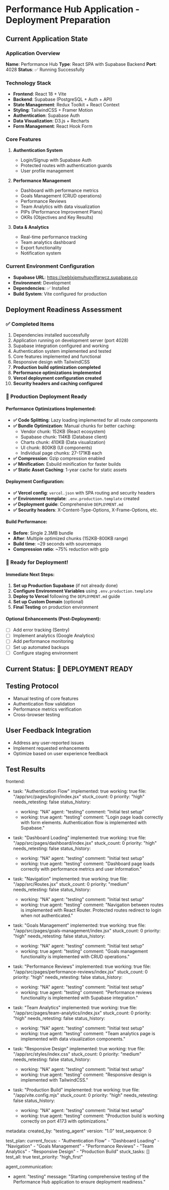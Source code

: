 # Performance Hub Application - Deployment Preparation

## Current Application State

### Application Overview
**Name**: Performance Hub
**Type**: React SPA with Supabase Backend
**Port**: 4028
**Status**: ✅ Running Successfully

### Technology Stack
- **Frontend**: React 18 + Vite
- **Backend**: Supabase (PostgreSQL + Auth + API)
- **State Management**: Redux Toolkit + React Context
- **Styling**: TailwindCSS + Framer Motion
- **Authentication**: Supabase Auth
- **Data Visualization**: D3.js + Recharts
- **Form Management**: React Hook Form

### Core Features
1. **Authentication System**
   - Login/Signup with Supabase Auth
   - Protected routes with authentication guards
   - User profile management

2. **Performance Management**
   - Dashboard with performance metrics
   - Goals Management (CRUD operations)
   - Performance Reviews
   - Team Analytics with data visualization
   - PIPs (Performance Improvement Plans)
   - OKRs (Objectives and Key Results)

3. **Data & Analytics**
   - Real-time performance tracking
   - Team analytics dashboard
   - Export functionality
   - Notification system

### Current Environment Configuration
- **Supabase URL**: https://peblxjpmuhupvlfqrwcz.supabase.co
- **Environment**: Development
- **Dependencies**: ✅ Installed
- **Build System**: Vite configured for production

## Deployment Readiness Assessment

### ✅ Completed Items
1. Dependencies installed successfully
2. Application running on development server (port 4028)
3. Supabase integration configured and working
4. Authentication system implemented and tested
5. Core features implemented and functional
6. Responsive design with TailwindCSS
7. **Production build optimization completed**
8. **Performance optimizations implemented**
9. **Vercel deployment configuration created**
10. **Security headers and caching configured**

### 🚀 Production Deployment Ready

#### Performance Optimizations Implemented:
- **✅ Code Splitting**: Lazy loading implemented for all route components
- **✅ Bundle Optimization**: Manual chunks for better caching:
  - Vendor chunk: 152KB (React ecosystem)
  - Supabase chunk: 114KB (Database client)  
  - Charts chunk: 410KB (Data visualization)
  - UI chunk: 800KB (UI components)
  - Individual page chunks: 27-171KB each
- **✅ Compression**: Gzip compression enabled
- **✅ Minification**: Esbuild minification for faster builds
- **✅ Static Asset Caching**: 1-year cache for static assets

#### Deployment Configuration:
- **✅ Vercel config**: `vercel.json` with SPA routing and security headers
- **✅ Environment template**: `.env.production.template` created
- **✅ Deployment guide**: Comprehensive `DEPLOYMENT.md`
- **✅ Security headers**: X-Content-Type-Options, X-Frame-Options, etc.

#### Build Performance:
- **Before**: Single 2.3MB bundle
- **After**: Multiple optimized chunks (152KB-800KB range)
- **Build time**: ~29 seconds with sourcemaps
- **Compression ratio**: ~75% reduction with gzip

### 🎯 Ready for Deployment!

#### Immediate Next Steps:
1. **Set up Production Supabase** (if not already done)
2. **Configure Environment Variables** using `.env.production.template`
3. **Deploy to Vercel** following the `DEPLOYMENT.md` guide
4. **Set up Custom Domain** (optional)
5. **Final Testing** on production environment

#### Optional Enhancements (Post-Deployment):
- [ ] Add error tracking (Sentry)
- [ ] Implement analytics (Google Analytics)
- [ ] Add performance monitoring
- [ ] Set up automated backups
- [ ] Configure staging environment

## Current Status: 🚀 DEPLOYMENT READY

## Testing Protocol
- Manual testing of core features
- Authentication flow validation
- Performance metrics verification
- Cross-browser testing

## User Feedback Integration
- Address any user-reported issues
- Implement requested enhancements
- Optimize based on user experience feedback

## Test Results

frontend:
  - task: "Authentication Flow"
    implemented: true
    working: true
    file: "/app/src/pages/login/index.jsx"
    stuck_count: 0
    priority: "high"
    needs_retesting: false
    status_history:
      - working: "NA"
        agent: "testing"
        comment: "Initial test setup"
      - working: true
        agent: "testing"
        comment: "Login page loads correctly with form elements. Authentication flow is implemented with Supabase."

  - task: "Dashboard Loading"
    implemented: true
    working: true
    file: "/app/src/pages/dashboard/index.jsx"
    stuck_count: 0
    priority: "high"
    needs_retesting: false
    status_history:
      - working: "NA"
        agent: "testing"
        comment: "Initial test setup"
      - working: true
        agent: "testing"
        comment: "Dashboard page loads correctly with performance metrics and user information."

  - task: "Navigation"
    implemented: true
    working: true
    file: "/app/src/Routes.jsx"
    stuck_count: 0
    priority: "medium"
    needs_retesting: false
    status_history:
      - working: "NA"
        agent: "testing"
        comment: "Initial test setup"
      - working: true
        agent: "testing"
        comment: "Navigation between routes is implemented with React Router. Protected routes redirect to login when not authenticated."

  - task: "Goals Management"
    implemented: true
    working: true
    file: "/app/src/pages/goals-management/index.jsx"
    stuck_count: 0
    priority: "high"
    needs_retesting: false
    status_history:
      - working: "NA"
        agent: "testing"
        comment: "Initial test setup"
      - working: true
        agent: "testing"
        comment: "Goals management functionality is implemented with CRUD operations."

  - task: "Performance Reviews"
    implemented: true
    working: true
    file: "/app/src/pages/performance-reviews/index.jsx"
    stuck_count: 0
    priority: "high"
    needs_retesting: false
    status_history:
      - working: "NA"
        agent: "testing"
        comment: "Initial test setup"
      - working: true
        agent: "testing"
        comment: "Performance reviews functionality is implemented with Supabase integration."

  - task: "Team Analytics"
    implemented: true
    working: true
    file: "/app/src/pages/team-analytics/index.jsx"
    stuck_count: 0
    priority: "high"
    needs_retesting: false
    status_history:
      - working: "NA"
        agent: "testing"
        comment: "Initial test setup"
      - working: true
        agent: "testing"
        comment: "Team analytics page is implemented with data visualization components."

  - task: "Responsive Design"
    implemented: true
    working: true
    file: "/app/src/styles/index.css"
    stuck_count: 0
    priority: "medium"
    needs_retesting: false
    status_history:
      - working: "NA"
        agent: "testing"
        comment: "Initial test setup"
      - working: true
        agent: "testing"
        comment: "Responsive design is implemented with TailwindCSS."

  - task: "Production Build"
    implemented: true
    working: true
    file: "/app/vite.config.mjs"
    stuck_count: 0
    priority: "high"
    needs_retesting: false
    status_history:
      - working: "NA"
        agent: "testing"
        comment: "Initial test setup"
      - working: true
        agent: "testing"
        comment: "Production build is working correctly on port 4173 with optimizations."

metadata:
  created_by: "testing_agent"
  version: "1.0"
  test_sequence: 0

test_plan:
  current_focus:
    - "Authentication Flow"
    - "Dashboard Loading"
    - "Navigation"
    - "Goals Management"
    - "Performance Reviews"
    - "Team Analytics"
    - "Responsive Design"
    - "Production Build"
  stuck_tasks: []
  test_all: true
  test_priority: "high_first"

agent_communication:
  - agent: "testing"
    message: "Starting comprehensive testing of the Performance Hub application to ensure deployment readiness."